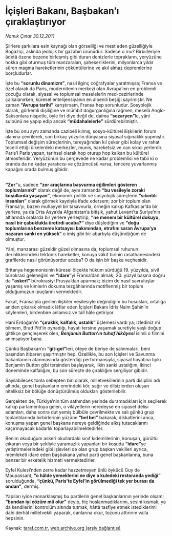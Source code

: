 # İçişleri Bakanı, Başbakan’ı çıraklaştırıyor

*Namık Çınar 30.12.2011*

<div class="yazi"><p>Şiirlere şarkılara esin kaynağı olan görselliği ve mest eden güzelliğiyle Boğaziçi, aslında jeolojik bir gazabın ürünüdür. Sadece o mu? Birbirleriyle âdetâ özene bezene birleşmiş gibi duran denizlerle toprakların, yeryüzüne hokka gibi oturmuş tüm manzaraları, şaheserliklerini, milyonlarca yıldır süren magma hareketlerinin çöküntülerine ve akıl almaz depremlerine borçludurlar.</p>
<p>İşte bu <b>“sorunlu dinamizm”</b>, nasıl ilginç coğrafyalar yaratmışsa; Fransa ve özel olarak da Paris, modernitenin merkezi olan Avrupa’nın en problemli çocuğu olarak, siyasal ve toplumsal meselelerin med-cezirlerinde çalkalanırken, küresel entelijensiyanın en albenili beşiği sayılmıştır. Ne zaman <b>“Avrupa tarihi”</b> karıştırsam, Fransa hep sorunludur. Sosyolojik olarak, görkemli dişiliğine ve mümbit doğurganlığına rağmen, meselâ Anglo-Saksonlara nispetle, öyle fırt diye değil de, daima <b>“sezaryen”</b>le, yâni sulbünü ne yapıp edip ancak <b>“müdahalelerle”</b> sürdürebilmiştir.</p>
<p>İşte bu onu aynı zamanda cazibeli kılmış, sosyo-kültürel ilişkilerin forum alanına çevrilerek, son birkaç yüzyılın dünyasına siyasal sığınaklık yapmıştır. Toplumsal değişim süreçlerinin, tereyağından kıl çeker gibi kolay ve rahat tecelli ettiği ülkelerdeki merkezler, munis, hareketsiz ve can sıkıcı yerlerdir. Paris’i Paris yapan, tarihsel olarak hop oturup hop kalkan bu kültürel atmosferidir. Yeryüzünün bu çerçevede ne kadar problemlisi ve tabii ki o oranda da ne kadar yaratıcısı ve çözümcüsü varsa, tencere yuvarlanmış kapağını orada bulmuş gibidir.</p>
<p><b><br/>“Zor”</b>u, sadece <b>“zor araçlarına başvurma eğilimleri gösteren toplumlarınki”</b> olarak değil de, aynı zamanda <b>“bu vesileyle zoraki koşullarda yaşayan”</b>, ekonomik politik ve sosyolojik süreçlerin <b>“sıkıntılı insanları”</b> olarak görmek kaydıyla ifade edersem; zor bir toplum olan Fransa’yı, bazen muhayyel bir tasavvurla, örneğin kalkıp Kafkaslar’da bir yerlere, ya da Orta Asya’da Afganistan’a bitişik, yahut Levant’ta Suriye’nin altlarında oralarda bir yerlere yerleştirip, <b>“ne menem bir kültürel dokuyu, nasıl bir çabuklukla üretirdi acaba?”</b> diye düşlediğim ve <b>“doğu toplumlarına benzeme katsayısı bakımından, etrafını saran Avrupa’ya nazaran sanki en yüksek”</b> o imiş gibi bir abartıyla düşündüğüm de olmuştur.</p>
<p>Yâni, manzarası güzeldir güzel olmasına da; toplumsal ruhunun derinliklerindeki tektonik hareketler, konuya vâkıf birinin rasathanesindeki grafilerde nasıl görünüyordur acaba? O da işin bir başka veçhesidir.</p>
<p>Britanya hegemonisinin küresel ölçekte hüküm sürdüğü 19. yüzyılda, sivil bürokrasi geleneğini ve <b>“idare”</b>yi Fransa’dan almak; 20. yüzyıl başına doğru da <b>“askerî”</b> bürokrasiyi Prusya’dan aparmak; bizim de nasıl savruluşlar yaşamış ve kimlerin dokuma tezgâhlarında motiflenmiş bir toplum olduğumuzun ipuçlarını vermektedir.</p>
<p>Fakat, Fransa’yla gerilen ilişkiler vesilesiyle değindiğim bu hususları, ortalığa aniden çıkarak olmadık lâflar eden İçişleri Bakanı İdris Naim Şahin’in söylemleri, birdenbire anlamsız ve talî hâle getiriyor.</p>
<p>Hani Erdoğan’ın <b>“çıraklık, kalfalık, ustalık”</b> üçlemesi vardı ya; izlediniz mi bilmem, Brad Pitt’in oynadığı, hayatı tersine yaşamak suretiyle yaşlı doğup gittikçe gençleşerek ölen, <b><i>Benjamin Button’ın tuhaf hikâyesi</i></b> isimli o filmini anımsatıyor bana.</p>
<p>Çünkü Başbakan’ın <b>“git-gel”</b>leri, öteye de beriye de salınmaları, beni başından itibaren şaşırtmıştır hep. Özellikle, bu son İçişleri ve Savunma bakanlarının atanmasında gösterdiği performansıyla, siyasal hayatına tıpkı Benjamin Button gibi tersinden başlayarak, ilkin sanki ustalığını, ikinci döneminde kalfalığını, bu son süreçte de çıraklığını sergiliyor gibidir.</p>
<p>Sayılabilecek tonla sebepten biri olarak, milletvekillerinin parti disiplini adı altında, genel başkanların emrindeki kör, sağır ve dilsizlerden oluşan niteliksiz bir bölüğe dönüştürülmüş oldukları gösterilebilir.</p>
<p>Gerçekten de, Türkiye’nin tüm sathından yerinde duramadıkları için seçilerek kalkıp parlamentoya gelen, o vilâyetlerin neredeyse en siyaset delisi adamları, daha sonra dut yemiş bülbüle çevrilmekte ve salı günkü grup toplantılarında birbirlerinin yüzüne <b>“bel bel”</b> bakarak, dikkatlerini anca, konuşma yapan genel başkana nereye geldiğinde alkış tutacaklarını kaçırmayacak kadarlık toparlayabilmektedirler.</p>
<p>Benim okuduğum askerî okullardaki sınıf kıdemlilerinin, konuşan, gürültü çıkaran veya bir şekliyle yaramazlık yapanları bir koşuda <b>“idare”</b>ye yetiştirmelerindeki gibi işlevleri de olan grup başkan vekilleri ayrıca, memleketi idare eden başbakana yahut parti genel başkanlarına, buna benzer bir erketelik hizmeti vermektedirler.</p>
<p>Eyfel Kulesi’nden zerre kadar hazzetmeyen ünlü öykücü Guy de Maupassant, <b>“o hâlde yemeklerini ne diye o kuledeki restoranda yediği”</b> sorulduğunda, <b>“çünkü, Paris’te Eyfel’in görülmediği tek yer burası da ondan”</b>, dermiş.</p>
<p>Yapıları iyice monarklaşmış bu partilerin genel başkanlarının yerinde olsam; <b>“bundan iyi çözüm mü olur”</b> deyip, hiç hoşlanmadıklarımı, sesini kısmak, ya da kendilerini kontrolüm altında tutmak, hâttâ tasfiye etmek istediklerimi dahi derhâl milletvekili yaparak, canlarına okur, tozunu attırırım valla hepsinin.</p>
</div>

Kaynak: [taraf.com.tr](http://www.taraf.com.tr/namik-cinar/makale-icisleri-bakani-basbakan-i-ciraklastiriyor.htm), [web.archive.org (arşiv bağlantısı)](http://web.archive.org/web/20130623201806/http://www.taraf.com.tr/namik-cinar/makale-icisleri-bakani-basbakan-i-ciraklastiriyor.htm)
